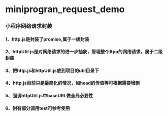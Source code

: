 # miniprogran_request_demo
### 小程序网络请求封装

####  1、http.js是封装了promise,属于一级封装

####  2、httpUtil.js是对网络请求的进一步抽象，管理整个App的网络请求，属于二级封装

####  3、把http.js和httpUtil.js放到项目的util目录下

####  4、http.js目前只是最简化的情况，如head的传值等可根据需要增删

####  5、强调httpUtil.js中baseURL做全局必要性

####  6、附有部分调用test可参考使用
